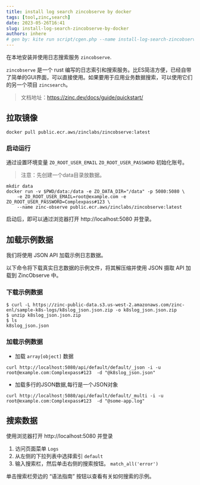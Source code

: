 ```yaml
---
title: install log search zincobserve by docker
tags: [tool,zinc,search]
date: 2023-05-26T16:41
slug: install-log-search-zincobserve-by-docker
authors: inhere
# gen by: kite run script/cgen.php --name install-log-search-zincobserve-by-docker --tags tool,zinc,search
---
```


在本地安装并使用日志搜索服务 `zincobserve`.

<!--truncate-->

`zincobserve` 是一个 rust 编写的日志索引和搜索服务。比ES简洁方便，已经自带了简单的GUI界面，可以直接使用。如果要用于应用业务数据搜索，可以使用它们的另一个项目 `zincsearch`。

> 文档地址：https://zinc.dev/docs/guide/quickstart/

## 拉取镜像

```shell
docker pull public.ecr.aws/zinclabs/zincobserve:latest
```

### 启动运行

通过设置环境变量 `ZO_ROOT_USER_EMAIL` `ZO_ROOT_USER_PASSWORD` 初始化账号。

> 注意：先创建一个data目录放数据。

```shell
mkdir data
docker run -v $PWD/data:/data -e ZO_DATA_DIR="/data" -p 5080:5080 \
    -e ZO_ROOT_USER_EMAIL=root@example.com -e ZO_ROOT_USER_PASSWORD=Complexpass#123 \
    --name zinc-observe public.ecr.aws/zinclabs/zincobserve:latest
```

启动后，即可以通过浏览器打开 http://localhost:5080 并登录。

## 加载示例数据

我们将使用 JSON API 加载示例日志数据。

以下命令将下载真实日志数据的示例文件，将其解压缩并使用 JSON 摄取 API 加载到 ZincObserve 中。

### 下载示例数据

```shell
$ curl -L https://zinc-public-data.s3.us-west-2.amazonaws.com/zinc-enl/sample-k8s-logs/k8slog_json.json.zip -o k8slog_json.json.zip
$ unzip k8slog_json.json.zip
$ ls
k8slog_json.json
```

### 加载示例数据

- 加载 `array[object]` 数据

```shell
curl http://localhost:5080/api/default/default/_json -i -u root@example.com:Complexpass#123  -d "@k8slog_json.json"
```

- 加载多行的JSON数据,每行是一个JSON对象

```shell
curl http://localhost:5080/api/default/default/_multi -i -u root@example.com:Complexpass#123  -d "@some-app.log"
```


## 搜索数据

使用浏览器打开 http://localhost:5080 并登录

1. 访问页面菜单 `Logs`
2. 从左侧的下拉列表中选择索引 `default`
3. 输入搜索栏，然后单击右侧的搜索按钮。 `match_all('error')`

单击搜索栏旁边的 “语法指南” 按钮以查看有关如何搜索的示例。

